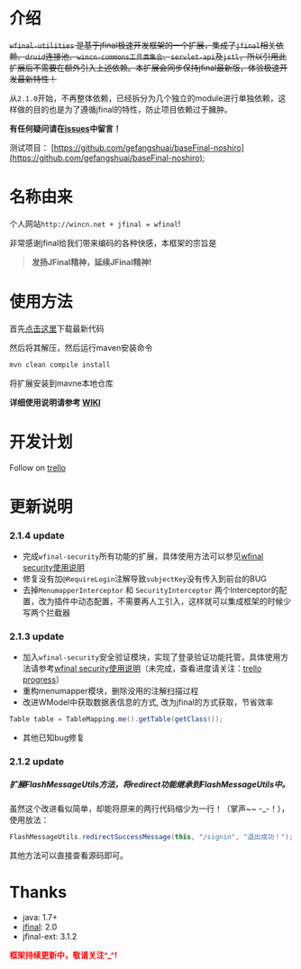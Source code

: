 # 介绍
~~`wfinal-utilities` 是基于jfinal极速开发框架的一个扩展，集成了`jfinal`相关依赖、`druid`连接池、`wincn-commons工具类集合`、`servlet-api`及`jstl`，所以引用此扩展后不需要在额外引入上述依赖。本扩展会同步保持jfinal最新版，体验极速开发最新特性！~~

从`2.1.0`开始，不再整体依赖，已经拆分为几个独立的module进行单独依赖，这样做的目的也是为了遵循jfinal的特性，防止项目依赖过于臃肿。

**有任何疑问请在[issues](https://github.com/gefangshuai/wfinal-utilities/issues)中留言！**

测试项目：
[https://github.com/gefangshuai/baseFinal-noshiro](https://github.com/gefangshuai/baseFinal-noshiro);


# 名称由来
个人网站`http://wincn.net + jfinal = wfinal`!

非常感谢jfinal给我们带来编码的各种快感，本框架的宗旨是
> **发扬JFinal精神，延续JFinal精神!**

# 使用方法
首先[点击这里](https://github.com/gefangshuai/wfinal-utilities/archive/master.zip)下载最新代码

然后将其解压，然后运行maven安装命令
```bash
mvn clean compile install
```
将扩展安装到mavne本地仓库

**详细使用说明请参考 [WIKI](https://github.com/gefangshuai/wfinal-utilities/wiki)**

# 开发计划
Follow on [trello](https://trello.com/c/2w0GnVut/10--)

# 更新说明
### 2.1.4 update
- 完成`wfinal-security`所有功能的扩展，具体使用方法可以参见[wfinal security使用说明](https://github.com/gefangshuai/wfinal-utilities/wiki/wfinal-security%E4%BD%BF%E7%94%A8%E8%AF%B4%E6%98%8E)
- 修复没有加`@RequireLogin`注解导致`subjectKey`没有传入到前台的BUG
- 去掉`MenumapperInterceptor` 和 `SecurityInterceptor` 两个Interceptor的配置，改为插件中动态配置，不需要再人工引入，这样就可以集成框架的时候少写两个拦截器

### 2.1.3 update
* 加入`wfinal-security`安全验证模块，实现了登录验证功能托管，具体使用方法请参考[wfinal security使用说明](https://github.com/gefangshuai/wfinal-utilities/wiki/wfinal-security%E4%BD%BF%E7%94%A8%E8%AF%B4%E6%98%8E)（未完成，查看进度请关注：[trello progress](https://trello.com/c/uLAtEEjG/5--)）
* 重构menumapper模块，删除没用的注解扫描过程
* 改进WModel中获取数据表信息的方式, 改为jfinal的方式获取，节省效率
```java
Table table = TableMapping.me().getTable(getClass());
```
* 其他已知bug修复

### 2.1.2 update
##### 扩展FlashMessageUtils方法，将redirect功能继承到FlashMessageUtils中。

虽然这个改进看似简单，却能将原来的两行代码缩少为一行！（掌声~~ -_-！），使用放法：
```java
FlashMessageUtils.redirectSuccessMessage(this, "/signin", "退出成功！");
```
其他方法可以直接查看源码即可。

# Thanks
- java: 1.7+
- [jfinal](http://jfinal.com): 2.0
- jfinal-ext: 3.1.2

<strong style="color: red">框架持续更新中，敬请关注^_^!</strong>
